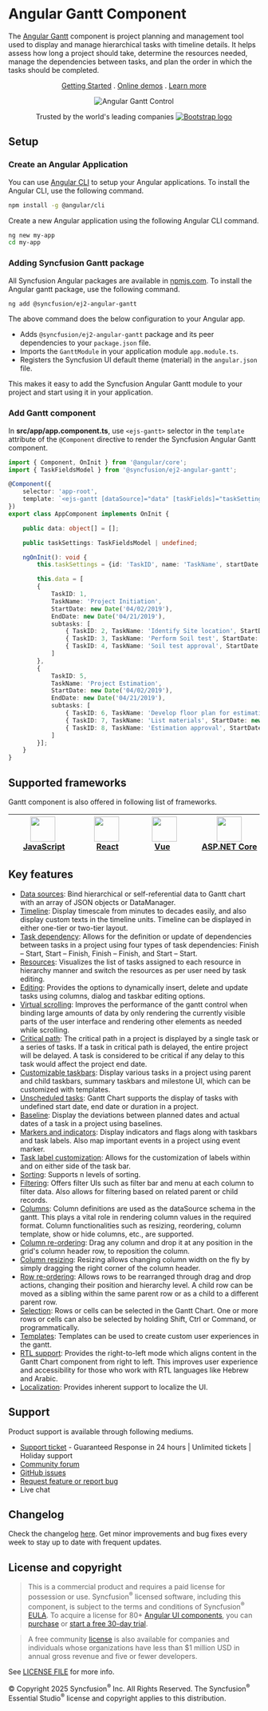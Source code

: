 # Angular Gantt Component

The [Angular Gantt](https://www.syncfusion.com/angular-components/angular-gantt-chart?utm_source=npm&utm_medium=listing&utm_campaign=angular-gantt-npm) component is project planning and management tool used to display and manage hierarchical tasks with timeline details. It helps assess how long a project should take, determine the resources needed, manage the dependencies between tasks, and plan the order in which the tasks should be completed.

<p align="center">
  <a href="https://ej2.syncfusion.com/angular/documentation/gantt/getting-started/?utm_source=npm&utm_medium=listing&utm_campaign=angular-gantt-npm">Getting Started</a> .
  <a href="https://ej2.syncfusion.com/angular/demos/?utm_source=npm&utm_medium=listing&utm_campaign=angular-gantt-npm#/bootstrap5/gantt/default">Online demos</a> .
  <a href="https://www.syncfusion.com/angular-components/angular-gantt-chart?utm_source=npm&utm_medium=listing&utm_campaign=angular-gantt-npm">Learn more</a>
</p>

<p align="center">
<img alt="Angular Gantt Control" src="https://raw.githubusercontent.com/SyncfusionExamples/nuget-img/master/angular/angular-gantt-chart.png"> </p>

<p align="center">
Trusted by the world's leading companies
  <a href="https://www.syncfusion.com">
    <img src="https://raw.githubusercontent.com/SyncfusionExamples/nuget-img/master/syncfusion/syncfusion-trusted-companies.webp" alt="Bootstrap logo">
  </a>
</p>

## Setup

### Create an Angular Application

You can use [Angular CLI](https://github.com/angular/angular-cli) to setup your Angular applications. To install the Angular CLI, use the following command.

```bash
npm install -g @angular/cli
```

Create a new Angular application using the following Angular CLI command.

```bash
ng new my-app
cd my-app
```

### Adding Syncfusion Gantt package

All Syncfusion Angular packages are available in [npmjs.com](https://www.npmjs.com/~syncfusionorg). To install the Angular gantt package, use the following command.

```bash
ng add @syncfusion/ej2-angular-gantt
```

The above command does the below configuration to your Angular app.
 
 * Adds `@syncfusion/ej2-angular-gantt` package and its peer dependencies to your `package.json` file.
 * Imports the `GanttModule` in your application module `app.module.ts`.
 * Registers the Syncfusion UI default theme (material) in the `angular.json` file.

This makes it easy to add the Syncfusion Angular Gantt module to your project and start using it in your application.

### Add Gantt component

In **src/app/app.component.ts**, use `<ejs-gantt>` selector in the `template` attribute of the `@Component` directive to render the Syncfusion Angular Gantt component.

```typescript
import { Component, OnInit } from '@angular/core';
import { TaskFieldsModel } from '@syncfusion/ej2-angular-gantt';

@Component({
    selector: 'app-root',
    template: `<ejs-gantt [dataSource]="data" [taskFields]="taskSettings"></ejs-gantt>`
})
export class AppComponent implements OnInit {

    public data: object[] = [];

    public taskSettings: TaskFieldsModel | undefined;

    ngOnInit(): void {
        this.taskSettings = {id: 'TaskID', name: 'TaskName', startDate: 'StartDate', endDate: 'EndDate', duration: 'Duration', progress: 'Progress', child: 'subtasks' };

        this.data = [
        {
            TaskID: 1,
            TaskName: 'Project Initiation',
            StartDate: new Date('04/02/2019'),
            EndDate: new Date('04/21/2019'),
            subtasks: [
                { TaskID: 2, TaskName: 'Identify Site location', StartDate: new Date('04/02/2019'), Duration: 4, Progress: 50 },
                { TaskID: 3, TaskName: 'Perform Soil test', StartDate: new Date('04/02/2019'), Duration: 4, Progress: 50  },
                { TaskID: 4, TaskName: 'Soil test approval', StartDate: new Date('04/02/2019'), Duration: 4, Progress: 50 },
            ]
        },
        {
            TaskID: 5,
            TaskName: 'Project Estimation',
            StartDate: new Date('04/02/2019'),
            EndDate: new Date('04/21/2019'),
            subtasks: [
                { TaskID: 6, TaskName: 'Develop floor plan for estimation', StartDate: new Date('04/04/2019'), Duration: 3, Progress: 50 },
                { TaskID: 7, TaskName: 'List materials', StartDate: new Date('04/04/2019'), Duration: 3, Progress: 50 },
                { TaskID: 8, TaskName: 'Estimation approval', StartDate: new Date('04/04/2019'), Duration: 3, Progress: 50 }
            ]
        }];
    }
}
```

## Supported frameworks

Gantt component is also offered in following list of frameworks.

| [<img src="https://ej2.syncfusion.com/github/images/js.svg" height="50" />](https://www.syncfusion.com/javascript-ui-controls?utm_medium=listing&utm_source=github)<br/>&nbsp;&nbsp;&nbsp;&nbsp;&nbsp;[JavaScript](https://www.syncfusion.com/javascript-ui-controls?utm_medium=listing&utm_source=github)&nbsp;&nbsp;&nbsp;&nbsp; | [<img src="https://ej2.syncfusion.com/github/images/react.svg"  height="50" />](https://www.syncfusion.com/react-ui-components?utm_medium=listing&utm_source=github)<br/>&nbsp;&nbsp;&nbsp;&nbsp;&nbsp;&nbsp;&nbsp;[React](https://www.syncfusion.com/react-ui-components?utm_medium=listing&utm_source=github)&nbsp;&nbsp;&nbsp;&nbsp;&nbsp;&nbsp; | [<img src="https://ej2.syncfusion.com/github/images/vue.svg" height="50" />](https://www.syncfusion.com/vue-ui-components?utm_medium=listing&utm_source=github)<br/>&nbsp;&nbsp;&nbsp;&nbsp;&nbsp;&nbsp;&nbsp;[Vue](https://www.syncfusion.com/vue-ui-components?utm_medium=listing&utm_source=github)&nbsp;&nbsp;&nbsp;&nbsp;&nbsp;&nbsp;&nbsp;&nbsp;&nbsp; | [<img src="https://ej2.syncfusion.com/github/images/netcore.svg" height="50" />](https://www.syncfusion.com/aspnet-core-ui-controls?utm_medium=listing&utm_source=github)<br/>&nbsp;&nbsp;[ASP.NET&nbsp;Core](https://www.syncfusion.com/aspnet-core-ui-controls?utm_medium=listing&utm_source=github)&nbsp;&nbsp; | [<img src="https://ej2.syncfusion.com/github/images/netmvc.svg" height="50" />](https://www.syncfusion.com/aspnet-mvc-ui-controls?utm_medium=listing&utm_source=github)<br/>&nbsp;&nbsp;[ASP.NET&nbsp;MVC](https://www.syncfusion.com/aspnet-mvc-ui-controls?utm_medium=listing&utm_source=github)&nbsp;&nbsp; | 
| :-----: | :-----: | :-----: | :-----: | :-----: |

## Key features

* [Data sources](https://ej2.syncfusion.com/angular/demos/?utm_source=npm&utm_campaign=angular-gantt-npm#/bootstrap5/gantt/local-data): Bind hierarchical or self-referential data to Gantt chart with an array of JSON objects or DataManager.
* [Timeline](https://ej2.syncfusion.com/angular/demos/?utm_source=npm&utm_campaign=angular-gantt-npm#/bootstrap5/gantt/timeline): Display timescale from minutes to decades easily, and also display custom texts in the timeline units. Timeline can be displayed in either one-tier or two-tier layout.
* [Task dependency](https://ej2.syncfusion.com/angular/demos/?utm_source=npm&utm_campaign=angular-gantt-npm#/bootstrap5/gantt/editing): Allows for the definition or update of dependencies between tasks in a project using four types of task dependencies: Finish – Start, Start – Finish, Finish – Finish, and Start – Start.
* [Resources](https://ej2.syncfusion.com/angular/demos/?utm_source=npm&utm_campaign=angular-gantt-npm#/bootstrap5/gantt/resource-view): Visualizes the list of tasks assigned to each resource in hierarchy manner and switch the resources as per user need by task editing.
* [Editing](https://ej2.syncfusion.com/angular/demos/?utm_source=npm&utm_campaign=angular-gantt-npm#/bootstrap5/gantt/editing): Provides the options to dynamically insert, delete and update tasks using columns, dialog and taskbar editing options.
* [Virtual scrolling](https://ej2.syncfusion.com/angular/demos/?utm_source=npm&utm_campaign=angular-gantt-npm#/bootstrap5/gantt/virtual-scroll): Improves the performance of the gantt control when binding large amounts of data by only rendering the currently visible parts of the user interface and rendering other elements as needed while scrolling.
* [Critical path](https://ej2.syncfusion.com/angular/demos/?utm_source=npm&utm_campaign=angular-gantt-npm#/bootstrap5/gantt/critical-path): The critical path in a project is displayed by a single task or a series of tasks. If a task in critical path is delayed, the entire project will be delayed. A task is considered to be critical if any delay to this task would affect the project end date.
* [Customizable taskbars](https://ej2.syncfusion.com/angular/demos/?utm_source=npm&utm_campaign=angular-gantt-npm#/bootstrap5/gantt/taskbar-template): Display various tasks in a project using parent and child taskbars, summary taskbars and milestone UI, which can be customized with templates.
* [Unscheduled tasks](https://ej2.syncfusion.com/angular/demos/?utm_source=npm&utm_campaign=angular-gantt-npm#/bootstrap5/gantt/unscheduled-task): Gantt Chart supports the display of tasks with undefined start date, end date or duration in a project.
* [Baseline](https://ej2.syncfusion.com/angular/demos/?utm_source=npm&utm_campaign=angular-gantt-npm#/bootstrap5/gantt/baseline): Display the deviations between planned dates and actual dates of a task in a project using baselines.
* [Markers and indicators](https://ej2.syncfusion.com/angular/demos/?utm_source=npm&utm_campaign=angular-gantt-npm#/bootstrap5/gantt/event-markers): Display indicators and flags along with taskbars and task labels. Also map important events in a project using event marker.
* [Task label customization](https://ej2.syncfusion.com/angular/demos/?utm_source=npm&utm_campaign=angular-gantt-npm#/bootstrap5/gantt/tasklabel-template): Allows for the customization of labels within and on either side of the task bar.
* [Sorting](https://ej2.syncfusion.com/angular/demos/?utm_source=npm&utm_campaign=angular-gantt-npm#/bootstrap5/gantt/sorting-api): Supports n levels of sorting.
* [Filtering](https://ej2.syncfusion.com/angular/demos/?utm_source=npm&utm_campaign=angular-gantt-npm#/bootstrap5/gantt/filtering): Offers filter UIs such as filter bar and menu at each column to filter data. Also allows for filtering based on related parent or child records.
* [Columns](https://ej2.syncfusion.com/angular/demos/?utm_source=npm&utm_campaign=angular-gantt-npm#/bootstrap5/gantt/column-menu): Column definitions are used as the dataSource schema in the gantt. This plays a vital role in rendering column values in the required format. Column functionalities such as resizing, reordering, column template, show or hide columns, etc., are supported.
* [Column re-ordering](https://ej2.syncfusion.com/angular/demos/?utm_source=npm&utm_campaign=angular-gantt-npm#/bootstrap5/gantt/reorder): Drag any column and drop it at any position in the grid's column header row, to reposition the column.
* [Column resizing](https://ej2.syncfusion.com/angular/demos/?utm_source=npm&utm_campaign=angular-gantt-npm#/bootstrap5/gantt/resize): Resizing allows changing column width on the fly by simply dragging the right corner of the column header.
* [Row re-ordering](https://ej2.syncfusion.com/angular/demos/?utm_source=npm&utm_campaign=angular-gantt-npm#/bootstrap5/gantt/drag-and-drop): Allows rows to be rearranged through drag and drop actions, changing their position and hierarchy level. A child row can be moved as a sibling within the same parent row or as a child to a different parent row.
* [Selection](https://ej2.syncfusion.com/angular/demos/?utm_source=npm&utm_campaign=angular-gantt-npm#/bootstrap5/gantt/selection): Rows or cells can be selected in the Gantt Chart. One or more rows or cells can also be selected by holding Shift, Ctrl or Command, or programmatically.
* [Templates](https://ej2.syncfusion.com/angular/demos/?utm_source=npm&utm_campaign=angular-gantt-npm#/bootstrap5/gantt/column-template): Templates can be used to create custom user experiences in the gantt.
* [RTL support](https://ej2.syncfusion.com/angular/documentation/gantt/global-local/#right-to-left-rtl): Provides the right-to-left mode which aligns content in the Gantt Chart component from right to left. This improves user experience and accessibility for those who work with RTL languages like Hebrew and Arabic.
* [Localization](https://ej2.syncfusion.com/angular/documentation/gantt/global-local/#localization): Provides inherent support to localize the UI.

## Support

Product support is available through following mediums.

* [Support ticket](https://support.syncfusion.com/support/tickets/create) - Guaranteed Response in 24 hours | Unlimited tickets | Holiday support
* [Community forum](https://www.syncfusion.com/forums/angular-js2?utm_source=npm&utm_medium=listing&utm_campaign=angular-gantt-npm)
* [GitHub issues](https://github.com/syncfusion/ej2-angular-ui-components/issues/new)
* [Request feature or report bug](https://www.syncfusion.com/feedback/angular?utm_source=npm&utm_medium=listing&utm_campaign=angular-gantt-npm)
* Live chat

## Changelog

Check the changelog [here](https://github.com/syncfusion/ej2-angular-ui-components/blob/master/components/gantt/CHANGELOG.md). Get minor improvements and bug fixes every week to stay up to date with frequent updates.

## License and copyright

> This is a commercial product and requires a paid license for possession or use. Syncfusion<sup>®</sup> licensed software, including this component, is subject to the terms and conditions of Syncfusion<sup>®</sup> [EULA](https://www.syncfusion.com/eula/es/). To acquire a license for 80+ [Angular UI components](https://www.syncfusion.com/angular-components), you can [purchase](https://www.syncfusion.com/sales/products) or [start a free 30-day trial](https://www.syncfusion.com/account/manage-trials/start-trials).

> A free community [license](https://www.syncfusion.com/products/communitylicense) is also available for companies and individuals whose organizations have less than $1 million USD in annual gross revenue and five or fewer developers.

See [LICENSE FILE](https://github.com/syncfusion/ej2-angular-ui-components/blob/master/license) for more info.

© Copyright 2025 Syncfusion<sup>®</sup> Inc. All Rights Reserved. The Syncfusion<sup>®</sup> Essential Studio<sup>®</sup> license and copyright applies to this distribution.